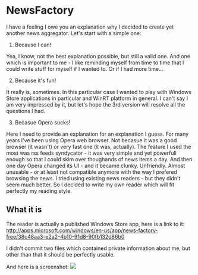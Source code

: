 NewsFactory
===========

I have a feeling I owe you an explanation why I decided to create yet another news aggregator. Let's start with a simple one:

1) Because I can!

Yea, I know, not the best explanation possible, but still a valid one. And one which is important to me - I like reminding myself from time to time that I could write stuff for myself if I wanted to. Or if I had more time...

2) Because it's fun!

It really is, sometimes. In this particular case I wanted to play with Windows Store applications in particular and WinRT platform in general. I can't say I am very impressed by it, but let's hope the 3rd version will resolve all the questions I had.

3) Becasue Opera sucks!

Here I need to provide an explanation for an explanation I guess. For many years I've been using Opera web browser. Not becasue it was a good browser (it wasn't) or very fast one (it was, actually). The feature I used the most was rss feeds syndycator - it was very simple and yet powerfull enough so that I could skim over thoughands of news items a day. And then one day Opera changed its UI - and it became clunky. Unfriendly. Almost unusable - or at least not compatible anymore with the way I prefered browsing the news. I tried using existing news readers - but they didn't seem much better. So I decided to write my own reader which will fit perfectly my reading style. 


What it is
------------

The reader is actually a published Windows Store app, here is a link to it: http://apps.microsoft.com/windows/en-us/app/news-factory-free/38c48aa3-e2a2-4b10-91d8-90fb132d86b0

I didn't commit two files which contained private information about me, but other than that it should be perfectly usable. 

And here is a screenshot:
![](http://wscont2.apps.microsoft.com/winstore/1x/9dbef71c-dc50-4f61-8175-2356a3f3ef23/Screenshot.132810.1000000.jpg)
